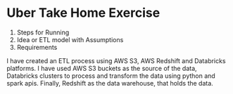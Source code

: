 # Uber Take Home Exercise
1)	Steps for Running
2)	Idea or ETL model with Assumptions
3)	Requirements


I have created an ETL process using AWS S3, AWS Redshift and Databricks platforms.
I have used AWS S3 buckets as the source of the data, Databricks clusters to process and transform the data using python and spark apis. Finally, Redshift as the data warehouse, that holds the data. 
